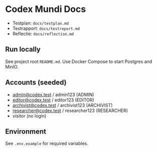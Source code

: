 
# Codex Mundi Docs

- Testplan: `docs/testplan.md`
- Testrapport: `docs/testreport.md`
- Reflectie: `docs/reflection.md`

Run locally
-----------
See project root `README.md`. Use Docker Compose to start Postgres and MinIO.

Accounts (seeded)
-----------------
- admin@codex.test / admin123 (ADMIN)
- editor@codex.test / editor123 (EDITOR)
- archivist@codex.test / archivist123 (ARCHIVIST)
- researcher@codex.test / researcher123 (RESEARCHER)
- visitor (no login)

Environment
-----------
See `.env.example` for required variables.


